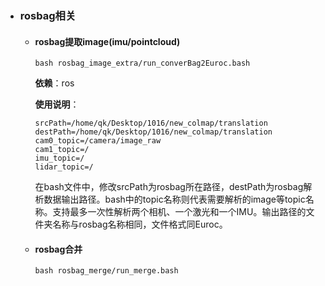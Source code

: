 - ### rosbag相关

  - #### **rosbag提取image(imu/pointcloud)**

    ```shell
    bash rosbag_image_extra/run_converBag2Euroc.bash
    ```

    **依赖**：ros

    **使用说明**：

    ```
    srcPath=/home/qk/Desktop/1016/new_colmap/translation
    destPath=/home/qk/Desktop/1016/new_colmap/translation
    cam0_topic=/camera/image_raw
    cam1_topic=/
    imu_topic=/
    lidar_topic=/
    ```

    ​	在bash文件中，修改srcPath为rosbag所在路径，destPath为rosbag解析数据输出路径。bash中的topic名称则代表需要解析的image等topic名称。支持最多一次性解析两个相机、一个激光和一个IMU。输出路径的文件夹名称与rosbag名称相同，文件格式同Euroc。

  - #### rosbag合并

    ```
    bash rosbag_merge/run_merge.bash
    ```

    


